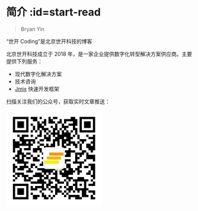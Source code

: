 # 简介 :id=start-read

> Bryan Yin

<p class="sk-blue title-1">“世开 Coding”是北京世开科技的博客</p>

北京世开科技成立于 2018 年，是一家企业提供数字化转型解决方案供应商。主要提供下列服务：
- 现代数字化解决方案
- 技术咨询
- [Jmix](https://jmix.cn) 快速开发框架


扫描关注我们的公众号，获取实时文章推送：

![ABMcode QR code](_media/abmcode_qrcode.jpg ":class=qr-code")
